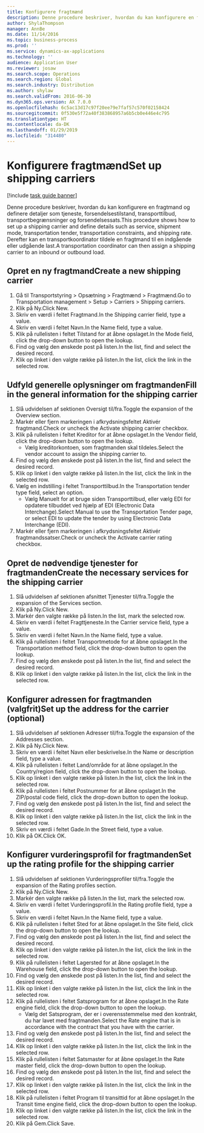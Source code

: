 ```yaml
---
title: Konfigurere fragtmænd
description: Denne procedure beskriver, hvordan du kan konfigurere en fragtmand og definere detaljer som tjeneste, forsendelsestilstand, transporttilbud, transportbegrænsninger og forsendelsessats.
author: ShylaThompson
manager: AnnBe
ms.date: 11/14/2016
ms.topic: business-process
ms.prod: ''
ms.service: dynamics-ax-applications
ms.technology: ''
audience: Application User
ms.reviewer: josaw
ms.search.scope: Operations
ms.search.region: Global
ms.search.industry: Distribution
ms.author: shylaw
ms.search.validFrom: 2016-06-30
ms.dyn365.ops.version: AX 7.0.0
ms.openlocfilehash: 6c5ac13d17c97f20ee79e7faf57c570f02158424
ms.sourcegitcommit: 0f530e5f72a40f383868957a6b5cb0e446e4c795
ms.translationtype: HT
ms.contentlocale: da-DK
ms.lasthandoff: 01/29/2019
ms.locfileid: "314480"
---
```

# <a name="set-up-shipping-carriers"></a><span data-ttu-id="d3c4c-103">Konfigurere fragtmænd</span><span class="sxs-lookup"><span data-stu-id="d3c4c-103">Set up shipping carriers</span></span>

[!include [task guide banner](../../includes/task-guide-banner.md)]

<span data-ttu-id="d3c4c-104">Denne procedure beskriver, hvordan du kan konfigurere en fragtmand og definere detaljer som tjeneste, forsendelsestilstand, transporttilbud, transportbegrænsninger og forsendelsessats.</span><span class="sxs-lookup"><span data-stu-id="d3c4c-104">This procedure shows how to set up a shipping carrier and define details such as service, shipment mode, transportation tender, transportation constraints, and shipping rate.</span></span> <span data-ttu-id="d3c4c-105">Derefter kan en transportkoordinator tildele en fragtmand til en indgående eller udgående last.</span><span class="sxs-lookup"><span data-stu-id="d3c4c-105">A transportation coordinator can then assign a shipping carrier to an inbound or outbound load.</span></span>


## <a name="create-a-new-shipping-carrier"></a><span data-ttu-id="d3c4c-106">Opret en ny fragtmand</span><span class="sxs-lookup"><span data-stu-id="d3c4c-106">Create a new shipping carrier</span></span>
1. <span data-ttu-id="d3c4c-107">Gå til Transportstyring > Opsætning > Fragtmænd > Fragtmænd.</span><span class="sxs-lookup"><span data-stu-id="d3c4c-107">Go to Transportation management > Setup > Carriers > Shipping carriers.</span></span>
2. <span data-ttu-id="d3c4c-108">Klik på Ny.</span><span class="sxs-lookup"><span data-stu-id="d3c4c-108">Click New.</span></span>
3. <span data-ttu-id="d3c4c-109">Skriv en værdi i feltet Fragtmand.</span><span class="sxs-lookup"><span data-stu-id="d3c4c-109">In the Shipping carrier field, type a value.</span></span>
4. <span data-ttu-id="d3c4c-110">Skriv en værdi i feltet Navn.</span><span class="sxs-lookup"><span data-stu-id="d3c4c-110">In the Name field, type a value.</span></span>
5. <span data-ttu-id="d3c4c-111">Klik på rullelisten i feltet Tilstand for at åbne opslaget.</span><span class="sxs-lookup"><span data-stu-id="d3c4c-111">In the Mode field, click the drop-down button to open the lookup.</span></span>
6. <span data-ttu-id="d3c4c-112">Find og vælg den ønskede post på listen.</span><span class="sxs-lookup"><span data-stu-id="d3c4c-112">In the list, find and select the desired record.</span></span>
7. <span data-ttu-id="d3c4c-113">Klik op linket i den valgte række på listen.</span><span class="sxs-lookup"><span data-stu-id="d3c4c-113">In the list, click the link in the selected row.</span></span>

## <a name="fill-in-the-general-information-for-the-shipping-carrier"></a><span data-ttu-id="d3c4c-114">Udfyld generelle oplysninger om fragtmanden</span><span class="sxs-lookup"><span data-stu-id="d3c4c-114">Fill in the general information for the shipping carrier</span></span>
1. <span data-ttu-id="d3c4c-115">Slå udvidelsen af sektionen Oversigt til/fra.</span><span class="sxs-lookup"><span data-stu-id="d3c4c-115">Toggle the expansion of the Overview section.</span></span>
2. <span data-ttu-id="d3c4c-116">Markér eller fjern markeringen i afkrydsningsfeltet Aktivér fragtmand.</span><span class="sxs-lookup"><span data-stu-id="d3c4c-116">Check or uncheck the Activate shipping carrier checkbox.</span></span>
3. <span data-ttu-id="d3c4c-117">Klik på rullelisten i feltet Kreditor for at åbne opslaget.</span><span class="sxs-lookup"><span data-stu-id="d3c4c-117">In the Vendor field, click the drop-down button to open the lookup.</span></span>
    * <span data-ttu-id="d3c4c-118">Vælg kreditorkontoen, som fragtmanden skal tildeles.</span><span class="sxs-lookup"><span data-stu-id="d3c4c-118">Select the vendor account to assign the shipping carrier to.</span></span>  
4. <span data-ttu-id="d3c4c-119">Find og vælg den ønskede post på listen.</span><span class="sxs-lookup"><span data-stu-id="d3c4c-119">In the list, find and select the desired record.</span></span>
5. <span data-ttu-id="d3c4c-120">Klik op linket i den valgte række på listen.</span><span class="sxs-lookup"><span data-stu-id="d3c4c-120">In the list, click the link in the selected row.</span></span>
6. <span data-ttu-id="d3c4c-121">Vælg en indstilling i feltet Transporttilbud.</span><span class="sxs-lookup"><span data-stu-id="d3c4c-121">In the Transportation tender type field, select an option.</span></span>
    * <span data-ttu-id="d3c4c-122">Vælg Manuelt for at bruge siden Transporttilbud, eller vælg EDI for opdatere tilbuddet ved hjælp af EDI (Electronic Data Interchange).</span><span class="sxs-lookup"><span data-stu-id="d3c4c-122">Select Manual to use the Transportation Tender page, or select EDI to update the tender by using Electronic Data Interchange (EDI).</span></span>  
7. <span data-ttu-id="d3c4c-123">Markér eller fjern markeringen i afkrydsningsfeltet Aktivér fragtmandssatser.</span><span class="sxs-lookup"><span data-stu-id="d3c4c-123">Check or uncheck the Activate carrier rating checkbox.</span></span>

## <a name="create-the-necessary-services-for-the-shipping-carrier"></a><span data-ttu-id="d3c4c-124">Opret de nødvendige tjenester for fragtmanden</span><span class="sxs-lookup"><span data-stu-id="d3c4c-124">Create the necessary services for the shipping carrier</span></span>
1. <span data-ttu-id="d3c4c-125">Slå udvidelsen af sektionen afsnittet Tjenester til/fra.</span><span class="sxs-lookup"><span data-stu-id="d3c4c-125">Toggle the expansion of the Services section.</span></span>
2. <span data-ttu-id="d3c4c-126">Klik på Ny.</span><span class="sxs-lookup"><span data-stu-id="d3c4c-126">Click New.</span></span>
3. <span data-ttu-id="d3c4c-127">Markér den valgte række på listen.</span><span class="sxs-lookup"><span data-stu-id="d3c4c-127">In the list, mark the selected row.</span></span>
4. <span data-ttu-id="d3c4c-128">Skriv en værdi i feltet Fragttjeneste.</span><span class="sxs-lookup"><span data-stu-id="d3c4c-128">In the Carrier service field, type a value.</span></span>
5. <span data-ttu-id="d3c4c-129">Skriv en værdi i feltet Navn.</span><span class="sxs-lookup"><span data-stu-id="d3c4c-129">In the Name field, type a value.</span></span>
6. <span data-ttu-id="d3c4c-130">Klik på rullelisten i feltet Transportmetode for at åbne opslaget.</span><span class="sxs-lookup"><span data-stu-id="d3c4c-130">In the Transportation method field, click the drop-down button to open the lookup.</span></span>
7. <span data-ttu-id="d3c4c-131">Find og vælg den ønskede post på listen.</span><span class="sxs-lookup"><span data-stu-id="d3c4c-131">In the list, find and select the desired record.</span></span>
8. <span data-ttu-id="d3c4c-132">Klik op linket i den valgte række på listen.</span><span class="sxs-lookup"><span data-stu-id="d3c4c-132">In the list, click the link in the selected row.</span></span>

## <a name="set-up-the-address-for-the-carrier-optional"></a><span data-ttu-id="d3c4c-133">Konfigurer adressen for fragtmanden (valgfrit)</span><span class="sxs-lookup"><span data-stu-id="d3c4c-133">Set up the address for the carrier (optional)</span></span>
1. <span data-ttu-id="d3c4c-134">Slå udvidelsen af sektionen Adresser til/fra.</span><span class="sxs-lookup"><span data-stu-id="d3c4c-134">Toggle the expansion of the Addresses section.</span></span>
2. <span data-ttu-id="d3c4c-135">Klik på Ny.</span><span class="sxs-lookup"><span data-stu-id="d3c4c-135">Click New.</span></span>
3. <span data-ttu-id="d3c4c-136">Skriv en værdi i feltet Navn eller beskrivelse.</span><span class="sxs-lookup"><span data-stu-id="d3c4c-136">In the Name or description field, type a value.</span></span>
4. <span data-ttu-id="d3c4c-137">Klik på rullelisten i feltet Land/område for at åbne opslaget.</span><span class="sxs-lookup"><span data-stu-id="d3c4c-137">In the Country/region field, click the drop-down button to open the lookup.</span></span>
5. <span data-ttu-id="d3c4c-138">Klik op linket i den valgte række på listen.</span><span class="sxs-lookup"><span data-stu-id="d3c4c-138">In the list, click the link in the selected row.</span></span>
6. <span data-ttu-id="d3c4c-139">Klik på rullelisten i feltet Postnummer for at åbne opslaget.</span><span class="sxs-lookup"><span data-stu-id="d3c4c-139">In the ZIP/postal code field, click the drop-down button to open the lookup.</span></span>
7. <span data-ttu-id="d3c4c-140">Find og vælg den ønskede post på listen.</span><span class="sxs-lookup"><span data-stu-id="d3c4c-140">In the list, find and select the desired record.</span></span>
8. <span data-ttu-id="d3c4c-141">Klik op linket i den valgte række på listen.</span><span class="sxs-lookup"><span data-stu-id="d3c4c-141">In the list, click the link in the selected row.</span></span>
9. <span data-ttu-id="d3c4c-142">Skriv en værdi i feltet Gade.</span><span class="sxs-lookup"><span data-stu-id="d3c4c-142">In the Street field, type a value.</span></span>
10. <span data-ttu-id="d3c4c-143">Klik på OK.</span><span class="sxs-lookup"><span data-stu-id="d3c4c-143">Click OK.</span></span>

## <a name="set-up-the-rating-profile-for-the-shipping-carrier"></a><span data-ttu-id="d3c4c-144">Konfigurer vurderingsprofil for fragtmanden</span><span class="sxs-lookup"><span data-stu-id="d3c4c-144">Set up the rating profile for the shipping carrier</span></span>
1. <span data-ttu-id="d3c4c-145">Slå udvidelsen af sektionen Vurderingsprofiler til/fra.</span><span class="sxs-lookup"><span data-stu-id="d3c4c-145">Toggle the expansion of the Rating profiles section.</span></span>
2. <span data-ttu-id="d3c4c-146">Klik på Ny.</span><span class="sxs-lookup"><span data-stu-id="d3c4c-146">Click New.</span></span>
3. <span data-ttu-id="d3c4c-147">Markér den valgte række på listen.</span><span class="sxs-lookup"><span data-stu-id="d3c4c-147">In the list, mark the selected row.</span></span>
4. <span data-ttu-id="d3c4c-148">Skriv en værdi i feltet Vurderingsprofil.</span><span class="sxs-lookup"><span data-stu-id="d3c4c-148">In the Rating profile field, type a value.</span></span>
5. <span data-ttu-id="d3c4c-149">Skriv en værdi i feltet Navn.</span><span class="sxs-lookup"><span data-stu-id="d3c4c-149">In the Name field, type a value.</span></span>
6. <span data-ttu-id="d3c4c-150">Klik på rullelisten i feltet Sted for at åbne opslaget.</span><span class="sxs-lookup"><span data-stu-id="d3c4c-150">In the Site field, click the drop-down button to open the lookup.</span></span>
7. <span data-ttu-id="d3c4c-151">Find og vælg den ønskede post på listen.</span><span class="sxs-lookup"><span data-stu-id="d3c4c-151">In the list, find and select the desired record.</span></span>
8. <span data-ttu-id="d3c4c-152">Klik op linket i den valgte række på listen.</span><span class="sxs-lookup"><span data-stu-id="d3c4c-152">In the list, click the link in the selected row.</span></span>
9. <span data-ttu-id="d3c4c-153">Klik på rullelisten i feltet Lagersted for at åbne opslaget.</span><span class="sxs-lookup"><span data-stu-id="d3c4c-153">In the Warehouse field, click the drop-down button to open the lookup.</span></span>
10. <span data-ttu-id="d3c4c-154">Find og vælg den ønskede post på listen.</span><span class="sxs-lookup"><span data-stu-id="d3c4c-154">In the list, find and select the desired record.</span></span>
11. <span data-ttu-id="d3c4c-155">Klik op linket i den valgte række på listen.</span><span class="sxs-lookup"><span data-stu-id="d3c4c-155">In the list, click the link in the selected row.</span></span>
12. <span data-ttu-id="d3c4c-156">Klik på rullelisten i feltet Satsprogram for at åbne opslaget.</span><span class="sxs-lookup"><span data-stu-id="d3c4c-156">In the Rate engine field, click the drop-down button to open the lookup.</span></span>
    * <span data-ttu-id="d3c4c-157">Vælg det Satsprogram, der er i overensstemmelse med den kontrakt, du har lavet med fragtmanden.</span><span class="sxs-lookup"><span data-stu-id="d3c4c-157">Select the Rate engine that is in accordance with the contract that you have with the carrier.</span></span>  
13. <span data-ttu-id="d3c4c-158">Find og vælg den ønskede post på listen.</span><span class="sxs-lookup"><span data-stu-id="d3c4c-158">In the list, find and select the desired record.</span></span>
14. <span data-ttu-id="d3c4c-159">Klik op linket i den valgte række på listen.</span><span class="sxs-lookup"><span data-stu-id="d3c4c-159">In the list, click the link in the selected row.</span></span>
15. <span data-ttu-id="d3c4c-160">Klik på rullelisten i feltet Satsmaster for at åbne opslaget.</span><span class="sxs-lookup"><span data-stu-id="d3c4c-160">In the Rate master field, click the drop-down button to open the lookup.</span></span>
16. <span data-ttu-id="d3c4c-161">Find og vælg den ønskede post på listen.</span><span class="sxs-lookup"><span data-stu-id="d3c4c-161">In the list, find and select the desired record.</span></span>
17. <span data-ttu-id="d3c4c-162">Klik op linket i den valgte række på listen.</span><span class="sxs-lookup"><span data-stu-id="d3c4c-162">In the list, click the link in the selected row.</span></span>
18. <span data-ttu-id="d3c4c-163">Klik på rullelisten i feltet Program til transittid for at åbne opslaget.</span><span class="sxs-lookup"><span data-stu-id="d3c4c-163">In the Transit time engine field, click the drop-down button to open the lookup.</span></span>
19. <span data-ttu-id="d3c4c-164">Klik op linket i den valgte række på listen.</span><span class="sxs-lookup"><span data-stu-id="d3c4c-164">In the list, click the link in the selected row.</span></span>
20. <span data-ttu-id="d3c4c-165">Klik på Gem.</span><span class="sxs-lookup"><span data-stu-id="d3c4c-165">Click Save.</span></span>

